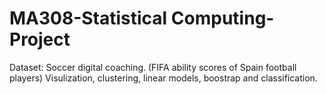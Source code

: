 # MA308-Statistical Computing-Project
Dataset: Soccer digital coaching. (FIFA ability scores of Spain football players)
Visulization, clustering, linear models, boostrap and classification. 
